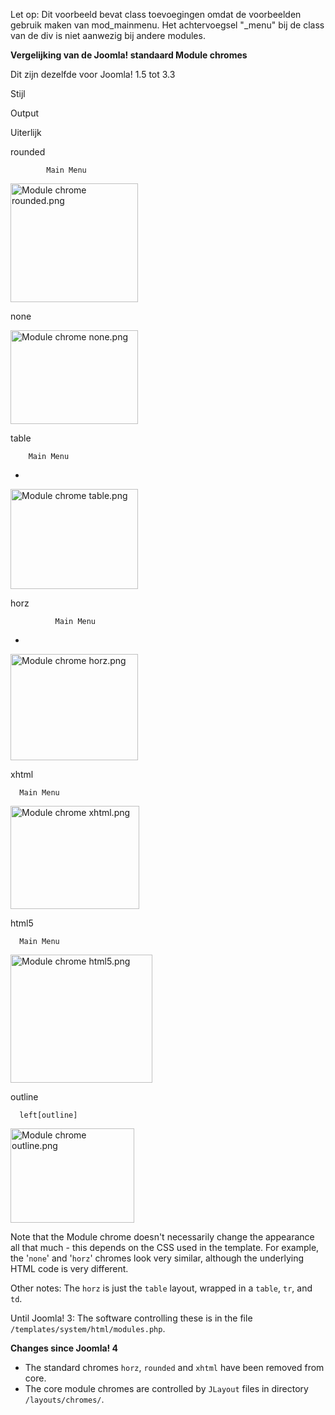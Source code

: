 <!-- Filename: Standard_Module_Chromes / Display title: Standaard Module Chromes -->

Let op: Dit voorbeeld bevat class toevoegingen omdat de voorbeelden
gebruik maken van mod_mainmenu. Het achtervoegsel "\_menu" bij de class
van de div is niet aanwezig bij andere modules.

**Vergelijking van de Joomla! standaard Module chromes**

Dit zijn dezelfde voor Joomla! 1.5 tot 3.3

Stijl

Output

Uiterlijk

rounded  

      
        
          
            Main Menu
            
              
            
          
        
      

<img src="https://docs.joomla.org/images/8/8d/Module_chrome_rounded.png"
decoding="async" data-file-width="204" data-file-height="190"
width="204" height="190" alt="Module chrome rounded.png" />

none

      

<img src="https://docs.joomla.org/images/1/18/Module_chrome_none.png"
decoding="async" data-file-width="204" data-file-height="150"
width="204" height="150" alt="Module chrome none.png" />

table

      
        Main Menu

- 

<img src="https://docs.joomla.org/images/9/9d/Module_chrome_table.png"
decoding="async" data-file-width="204" data-file-height="160"
width="204" height="160" alt="Module chrome table.png" />

horz

      
        
          
            
              Main Menu

- 

<img src="https://docs.joomla.org/images/2/24/Module_chrome_horz.png"
decoding="async" data-file-width="204" data-file-height="170"
width="204" height="170" alt="Module chrome horz.png" />

xhtml

      Main Menu
      
        
      

<img src="https://docs.joomla.org/images/8/83/Module_chrome_xhtml.png"
decoding="async" data-file-width="206" data-file-height="165"
width="206" height="165" alt="Module chrome xhtml.png" />

html5

      Main Menu
      
        
      

<img src="https://docs.joomla.org/images/9/9f/Module_chrome_html5.png"
decoding="async" data-file-width="227" data-file-height="205"
width="227" height="205" alt="Module chrome html5.png" />

outline

      left[outline]
      
        
          
        
      

<img src="https://docs.joomla.org/images/1/12/Module_chrome_outline.png"
decoding="async" data-file-width="198" data-file-height="151"
width="198" height="151" alt="Module chrome outline.png" />

Note that the Module chrome doesn't necessarily change the appearance
all that much - this depends on the CSS used in the template. For
example, the '`none`' and '`horz`' chromes look very similar, although
the underlying HTML code is very different.

Other notes: The `horz` is just the `table` layout, wrapped in a
`table`, `tr`, and `td`.

Until Joomla! 3: The software controlling these is in the file
`/templates/system/html/modules.php`.

**Changes since Joomla! 4**

- The standard chromes `horz`, `rounded` and `xhtml` have been removed
  from core.
- The core module chromes are controlled by `JLayout` files in directory
  `/layouts/chromes/`.

